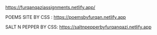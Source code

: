 https://furqanqaziassignments.netlify.app/

POEMS SITE BY CSS :
https://poemsbyfurqan.netlify.app

SALT N PEPPER BY CSS:
https://saltnpepperbyfurqanqazi.netlify.app
